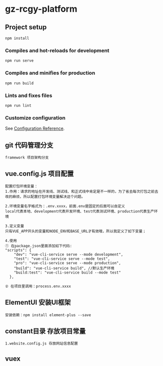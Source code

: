 # gz-rcgy-platform

## Project setup
```
npm install
```

### Compiles and hot-reloads for development
```
npm run serve
```

### Compiles and minifies for production
```
npm run build
```

### Lints and fixes files
```
npm run lint
```

### Customize configuration
See [Configuration Reference](https://cli.vuejs.org/config/).

## git 代码管理分支
```
framework 项目架构分支
```

## vue.config.js 项目配置
```
配置打包环境变量：
1.作用：请求的地址在开发线、测试线、和正式线中肯定是不一样的，为了省去每次打包之前去改的麻烦，所以配置打包环境变量解决这个问题。

2.环境变量名字格式为：.env.xxxx，前面.env是固定的后面可以自定义
local代表本地、development代表开发环境、test代表测试环境、production代表生产环境

3.定义变量
只有VUE_APP开头的变量和NODE_ENV和BASE_URL才有效哦，所以我定义了如下变量；

4.使用
① 在package.json里面添加如下代码:
"scripts": {
    "dev": "vue-cli-service serve --mode development",
    "test": "vue-cli-service serve --mode test",
    "pro": "vue-cli-service serve --mode production",
    "build": "vue-cli-service build", //默认生产环境
    "build:test": "vue-cli-service build --mode test"
  },

② 在项目里调用：process.env.xxxx

```

## ElementUI 安装UI框架
```
安装依赖：npm install element-plus --save
```

## constant目录 存放项目常量
```
1.website.config.js 存放网站信息配置

```

## vuex
```

```